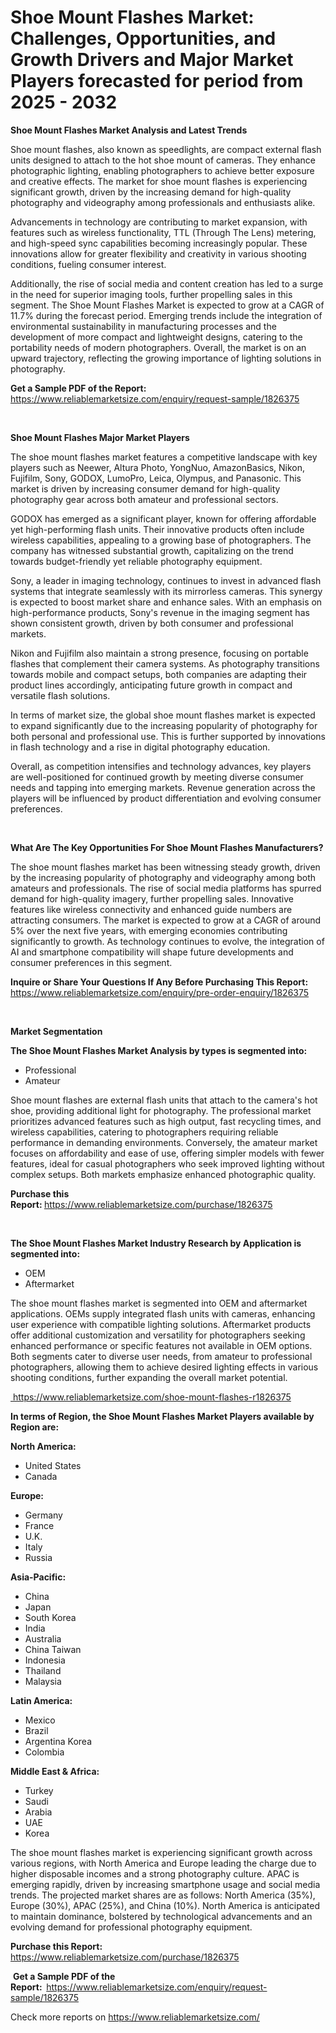 <p><h1>Shoe Mount Flashes Market: Challenges, Opportunities, and Growth Drivers and Major Market Players forecasted for period from 2025 - 2032</h1></p><p><strong>Shoe Mount Flashes Market Analysis and Latest Trends</strong></p>
<p><p>Shoe mount flashes, also known as speedlights, are compact external flash units designed to attach to the hot shoe mount of cameras. They enhance photographic lighting, enabling photographers to achieve better exposure and creative effects. The market for shoe mount flashes is experiencing significant growth, driven by the increasing demand for high-quality photography and videography among professionals and enthusiasts alike.</p><p>Advancements in technology are contributing to market expansion, with features such as wireless functionality, TTL (Through The Lens) metering, and high-speed sync capabilities becoming increasingly popular. These innovations allow for greater flexibility and creativity in various shooting conditions, fueling consumer interest.</p><p>Additionally, the rise of social media and content creation has led to a surge in the need for superior imaging tools, further propelling sales in this segment. The Shoe Mount Flashes Market is expected to grow at a CAGR of 11.7% during the forecast period. Emerging trends include the integration of environmental sustainability in manufacturing processes and the development of more compact and lightweight designs, catering to the portability needs of modern photographers. Overall, the market is on an upward trajectory, reflecting the growing importance of lighting solutions in photography.</p></p>
<p><strong>Get a Sample PDF of the Report:&nbsp;</strong> <a href="https://www.reliablemarketsize.com/enquiry/request-sample/1826375?utm_campaign=2334&utm_medium=2&utm_source=Github&utm_content=ia&utm_term=09042025&utm_id=shoe-mount-flashes">https://www.reliablemarketsize.com/enquiry/request-sample/1826375</a></p>
<p>&nbsp;</p>
<p><strong>Shoe Mount Flashes Major Market Players</strong></p>
<p><p>The shoe mount flashes market features a competitive landscape with key players such as Neewer, Altura Photo, YongNuo, AmazonBasics, Nikon, Fujifilm, Sony, GODOX, LumoPro, Leica, Olympus, and Panasonic. This market is driven by increasing consumer demand for high-quality photography gear across both amateur and professional sectors.</p><p>GODOX has emerged as a significant player, known for offering affordable yet high-performing flash units. Their innovative products often include wireless capabilities, appealing to a growing base of photographers. The company has witnessed substantial growth, capitalizing on the trend towards budget-friendly yet reliable photography equipment.</p><p>Sony, a leader in imaging technology, continues to invest in advanced flash systems that integrate seamlessly with its mirrorless cameras. This synergy is expected to boost market share and enhance sales. With an emphasis on high-performance products, Sony's revenue in the imaging segment has shown consistent growth, driven by both consumer and professional markets.</p><p>Nikon and Fujifilm also maintain a strong presence, focusing on portable flashes that complement their camera systems. As photography transitions towards mobile and compact setups, both companies are adapting their product lines accordingly, anticipating future growth in compact and versatile flash solutions.</p><p>In terms of market size, the global shoe mount flashes market is expected to expand significantly due to the increasing popularity of photography for both personal and professional use. This is further supported by innovations in flash technology and a rise in digital photography education.</p><p>Overall, as competition intensifies and technology advances, key players are well-positioned for continued growth by meeting diverse consumer needs and tapping into emerging markets. Revenue generation across the players will be influenced by product differentiation and evolving consumer preferences.</p></p>
<p>&nbsp;</p>
<p><strong>What Are The Key Opportunities For Shoe Mount Flashes Manufacturers?</strong></p>
<p><p>The shoe mount flashes market has been witnessing steady growth, driven by the increasing popularity of photography and videography among both amateurs and professionals. The rise of social media platforms has spurred demand for high-quality imagery, further propelling sales. Innovative features like wireless connectivity and enhanced guide numbers are attracting consumers. The market is expected to grow at a CAGR of around 5% over the next five years, with emerging economies contributing significantly to growth. As technology continues to evolve, the integration of AI and smartphone compatibility will shape future developments and consumer preferences in this segment.</p></p>
<p><strong>Inquire or Share Your Questions If Any Before Purchasing This Report:</strong> <a href="https://www.reliablemarketsize.com/enquiry/pre-order-enquiry/1826375?utm_campaign=2334&utm_medium=2&utm_source=Github&utm_content=ia&utm_term=09042025&utm_id=shoe-mount-flashes">https://www.reliablemarketsize.com/enquiry/pre-order-enquiry/1826375</a></p>
<p>&nbsp;</p>
<p><strong>Market Segmentation</strong></p>
<p><strong>The Shoe Mount Flashes Market Analysis by types is segmented into:</strong></p>
<p><ul><li>Professional</li><li>Amateur</li></ul></p>
<p><p>Shoe mount flashes are external flash units that attach to the camera's hot shoe, providing additional light for photography. The professional market prioritizes advanced features such as high output, fast recycling times, and wireless capabilities, catering to photographers requiring reliable performance in demanding environments. Conversely, the amateur market focuses on affordability and ease of use, offering simpler models with fewer features, ideal for casual photographers who seek improved lighting without complex setups. Both markets emphasize enhanced photographic quality.</p></p>
<p><strong>Purchase this Report:&nbsp;</strong><a href="https://www.reliablemarketsize.com/purchase/1826375?utm_campaign=2334&utm_medium=2&utm_source=Github&utm_content=ia&utm_term=09042025&utm_id=shoe-mount-flashes">https://www.reliablemarketsize.com/purchase/1826375</a></p>
<p>&nbsp;</p>
<p><strong>The Shoe Mount Flashes Market Industry Research by Application is segmented into:</strong></p>
<p><ul><li>OEM</li><li>Aftermarket</li></ul></p>
<p><p>The shoe mount flashes market is segmented into OEM and aftermarket applications. OEMs supply integrated flash units with cameras, enhancing user experience with compatible lighting solutions. Aftermarket products offer additional customization and versatility for photographers seeking enhanced performance or specific features not available in OEM options. Both segments cater to diverse user needs, from amateur to professional photographers, allowing them to achieve desired lighting effects in various shooting conditions, further expanding the overall market potential.</p></p>
<p><a href="https://www.reliablemarketsize.com/shoe-mount-flashes-r1826375?utm_campaign=2334&utm_medium=2&utm_source=Github&utm_content=ia&utm_term=09042025&utm_id=shoe-mount-flashes">&nbsp;https://www.reliablemarketsize.com/shoe-mount-flashes-r1826375</a></p>
<p><strong>In terms of Region, the Shoe Mount Flashes Market Players available by Region are:</strong></p>
<p>
    <p> <strong> North America: </strong>
        <ul>
            <li>United States</li>
            <li>Canada</li>
        </ul>
        </p> 
    <p> <strong> Europe: </strong>
        <ul>
            <li>Germany</li>
            <li>France</li>
            <li>U.K.</li>
            <li>Italy</li>
            <li>Russia</li>
        </ul>
        </p> 
    <p> <strong> Asia-Pacific: </strong>
        <ul>
            <li>China</li>
            <li>Japan</li>
            <li>South Korea</li>
            <li>India</li>
            <li>Australia</li>
            <li>China Taiwan</li>
            <li>Indonesia</li>
            <li>Thailand</li>
            <li>Malaysia</li>
        </ul>
        </p> 
    <p> <strong> Latin America: </strong>
        <ul>
            <li>Mexico</li>
            <li>Brazil</li>
            <li>Argentina Korea</li>
            <li>Colombia</li>
        </ul>
        </p> 
    <p> <strong> Middle East & Africa: </strong>
        <ul>
            <li>Turkey</li>
            <li>Saudi</li>
            <li>Arabia</li>
            <li>UAE</li>
            <li>Korea</li>
        </ul>
    </p>
    </p>
<p><p>The shoe mount flashes market is experiencing significant growth across various regions, with North America and Europe leading the charge due to higher disposable incomes and a strong photography culture. APAC is emerging rapidly, driven by increasing smartphone usage and social media trends. The projected market shares are as follows: North America (35%), Europe (30%), APAC (25%), and China (10%). North America is anticipated to maintain dominance, bolstered by technological advancements and an evolving demand for professional photography equipment.</p></p>
<p><strong>Purchase this Report: </strong><a href="https://www.reliablemarketsize.com/purchase/1826375?utm_campaign=2334&utm_medium=2&utm_source=Github&utm_content=ia&utm_term=09042025&utm_id=shoe-mount-flashes">https://www.reliablemarketsize.com/purchase/1826375</a></p>
<p>&nbsp;<strong>Get a Sample PDF of the Report:&nbsp;&nbsp;</strong><a href="https://www.reliablemarketsize.com/enquiry/request-sample/1826375?utm_campaign=2334&utm_medium=2&utm_source=Github&utm_content=ia&utm_term=09042025&utm_id=shoe-mount-flashes">https://www.reliablemarketsize.com/enquiry/request-sample/1826375</a></p>
<p><strong></strong></p>
<p>Check more reports on <a href="https://www.reliablemarketsize.com/?utm_campaign=2334&utm_medium=2&utm_source=Github&utm_content=ia&utm_term=09042025&utm_id=shoe-mount-flashes">https://www.reliablemarketsize.com/</a></p>
